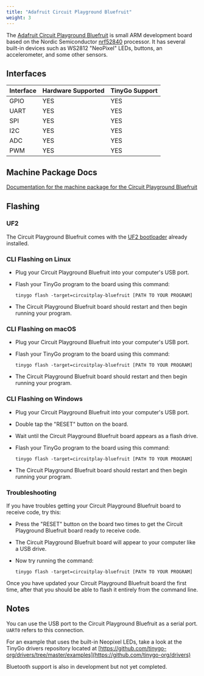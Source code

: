 ```yaml
---
title: "Adafruit Circuit Playground Bluefruit"
weight: 3
---
```


The [Adafruit Circuit Playground Bluefruit](https://www.adafruit.com/product/4333) is small ARM development board based on the Nordic Semiconductor [nrf52840](https://www.nordicsemi.com/eng/Products/nRF52840)  processor. It has several built-in devices such as WS2812 "NeoPixel" LEDs, buttons, an accelerometer, and some other sensors.

## Interfaces

| Interface | Hardware Supported | TinyGo Support |
| --------- | ------------- | ----- |
| GPIO      | YES | YES |
| UART      | YES | YES |
| SPI      | YES | YES |
| I2C      | YES | YES |
| ADC      | YES | YES |
| PWM      | YES | YES |

## Machine Package Docs

[Documentation for the machine package for the Circuit Playground Bluefruit](../machine/circuitplay-bluefruit)

## Flashing

### UF2

The Circuit Playground Bluefruit comes with the [UF2 bootloader](https://github.com/Microsoft/uf2) already installed.

### CLI Flashing on Linux

- Plug your Circuit Playground Bluefruit into your computer's USB port.
- Flash your TinyGo program to the board using this command:

    ```shell
    tinygo flash -target=circuitplay-bluefruit [PATH TO YOUR PROGRAM]
    ```

- The Circuit Playground Bluefruit board should restart and then begin running your program.

### CLI Flashing on macOS

- Plug your Circuit Playground Bluefruit into your computer's USB port.
- Flash your TinyGo program to the board using this command:

    ```shell
    tinygo flash -target=circuitplay-bluefruit [PATH TO YOUR PROGRAM]
    ```

- The Circuit Playground Bluefruit board should restart and then begin running your program.

### CLI Flashing on Windows

- Plug your Circuit Playground Bluefruit into your computer's USB port.
- Double tap the "RESET" button on the board.
- Wait until the Circuit Playground Bluefruit board appears as a flash drive.
- Flash your TinyGo program to the board using this command:

    ```shell
    tinygo flash -target=circuitplay-bluefruit [PATH TO YOUR PROGRAM]
    ```

- The Circuit Playground Bluefruit board should restart and then begin running your program.

### Troubleshooting

If you have troubles getting your Circuit Playground Bluefruit board to receive code, try this:

- Press the "RESET" button on the board two times to get the Circuit Playground Bluefruit board ready to receive code.
- The Circuit Playground Bluefruit board will appear to your computer like a USB drive.
- Now try running the command:

    ```shell
    tinygo flash -target=circuitplay-bluefruit [PATH TO YOUR PROGRAM]
    ```

Once you have updated your Circuit Playground Bluefruit board the first time, after that you should be able to flash it entirely from the command line.

## Notes

You can use the USB port to the Circuit Playground Bluefruit as a serial port. `UART0` refers to this connection.

For an example that uses the built-in Neopixel LEDs, take a look at the TinyGo drivers repository located at [https://github.com/tinygo-org/drivers/tree/master/examples](https://github.com/tinygo-org/drivers)

Bluetooth support is also in development but not yet completed.
